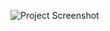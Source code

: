 
![Project Screenshot](https://encrypted-tbn0.gstatic.com/images?q=tbn:ANd9GcRUlNlZk6Q5Ed7P8EcUIzOKwEr3FtB6n_bUEg&s)
